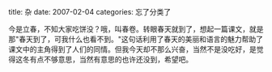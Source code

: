title: 杂
date: 2007-02-04
categories: 忘了分类了

今是立春，不知大家吃饼没？哦，叫春卷。转眼春天就到了，想起一篇课文，就是那"春天到了，可我什么也看不到。"这句话利用了春天的美丽和语言的魅力帮助了课文中的主角得到了人们的同情。但我今天却不那么兴奋，当然不是没吃好，是觉得这冬有点不够意思，当然有意思的也许还没到，希望吧。
